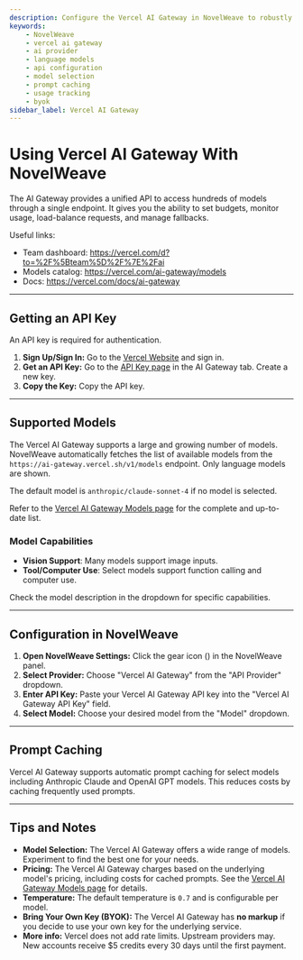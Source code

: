 ```yaml
---
description: Configure the Vercel AI Gateway in NovelWeave to robustly access 100+ language models from various providers through a centralized interface.
keywords:
    - NovelWeave
    - vercel ai gateway
    - ai provider
    - language models
    - api configuration
    - model selection
    - prompt caching
    - usage tracking
    - byok
sidebar_label: Vercel AI Gateway
---
```


# Using Vercel AI Gateway With NovelWeave

The AI Gateway provides a unified API to access hundreds of models through a single endpoint. It gives you the ability to set budgets, monitor usage, load-balance requests, and manage fallbacks.

Useful links:

- Team dashboard: https://vercel.com/d?to=%2F%5Bteam%5D%2F%7E%2Fai
- Models catalog: https://vercel.com/ai-gateway/models
- Docs: https://vercel.com/docs/ai-gateway

---

## Getting an API Key

An API key is required for authentication.

1.  **Sign Up/Sign In:** Go to the [Vercel Website](https://vercel.com/) and sign in.
2.  **Get an API Key:** Go to the [API Key page](https://vercel.com/d?to=%2F%5Bteam%5D%2F%7E%2Fai%2Fapi-keys&title=AI+Gateway+API+Key) in the AI Gateway tab. Create a new key.
3.  **Copy the Key:** Copy the API key.

---

## Supported Models

The Vercel AI Gateway supports a large and growing number of models. NovelWeave automatically fetches the list of available models from the `https://ai-gateway.vercel.sh/v1/models` endpoint. Only language models are shown.

The default model is `anthropic/claude-sonnet-4` if no model is selected.

Refer to the [Vercel AI Gateway Models page](https://vercel.com/ai-gateway/models) for the complete and up-to-date list.

### Model Capabilities

- **Vision Support**: Many models support image inputs.
- **Tool/Computer Use**: Select models support function calling and computer use.

Check the model description in the dropdown for specific capabilities.

---

## Configuration in NovelWeave

1.  **Open NovelWeave Settings:** Click the gear icon (<Codicon name="gear" />) in the NovelWeave panel.
2.  **Select Provider:** Choose "Vercel AI Gateway" from the "API Provider" dropdown.
3.  **Enter API Key:** Paste your Vercel AI Gateway API key into the "Vercel AI Gateway API Key" field.
4.  **Select Model:** Choose your desired model from the "Model" dropdown.

---

## Prompt Caching

Vercel AI Gateway supports automatic prompt caching for select models including Anthropic Claude and OpenAI GPT models. This reduces costs by caching frequently used prompts.

---

## Tips and Notes

- **Model Selection:** The Vercel AI Gateway offers a wide range of models. Experiment to find the best one for your needs.
- **Pricing:** The Vercel AI Gateway charges based on the underlying model's pricing, including costs for cached prompts. See the [Vercel AI Gateway Models page](https://vercel.com/ai-gateway/models) for details.
- **Temperature:** The default temperature is `0.7` and is configurable per model.
- **Bring Your Own Key (BYOK):** The Vercel AI Gateway has **no markup** if you decide to use your own key for the underlying service.
- **More info:** Vercel does not add rate limits. Upstream providers may. New accounts receive $5 credits every 30 days until the first payment.
